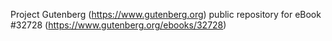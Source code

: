 Project Gutenberg (https://www.gutenberg.org) public repository for eBook #32728 (https://www.gutenberg.org/ebooks/32728)
